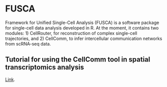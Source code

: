 # FUSCA
Framework for Unified Single-Cell Analysis (FUSCA) is a software package for single-cell data analysis developed in R. At the moment, it contains two modules: 1) CellRouter, for reconstruction of complex single-cell trajectories, and 2) CellComm, to infer intercellular communication networks from scRNA-seq data.

## Tutorial for using the CellComm tool in spatial transcriptomics analysis
[Link](https://github.com/edroaldo/fusca/blob/main/tutorial/CellComm_tutorial.ipynb).
